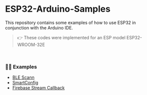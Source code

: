 # ESP32-Arduino-Samples
This repository contains some examples of how to use ESP32 in conjunction with the Arduino IDE.


> 👉  These codes were implemented for an ESP model ESP32-WROOM-32E


<br>

### 🏋️‍♂️ Examples 
- [BLE Scann](./BLE_scan)
- [SmartConfig](./smartconfig)
- [Firebase Stream Callback](./stream_callback)